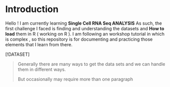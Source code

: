 # Introduction
Hello ! I am currently learning **Single Cell RNA Seq ANALYSIS**
As such, the first challenge I faced is finding and understanding the datasets and **How to load** them in R ( working on R ).
I am following an workshop tutorial in which is complex , so this repository is for documenting and practicing those elements that I learn from there. 

[!DATASET]
> Generally there are many ways to get the data sets and we can handle them in different ways.
>
> But occasionally may require more than one paragraph
